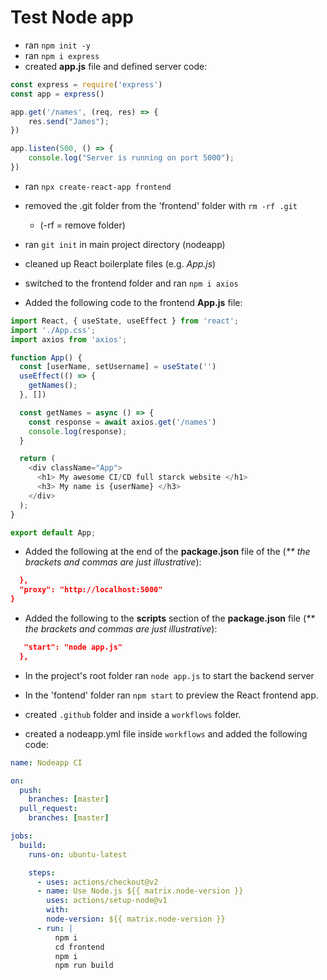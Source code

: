 # Test Node app

- ran `npm init -y`
- ran `npm i express`
- created **app.js** file and defined server code:
```javascript
const express = require('express')
const app = express()

app.get('/names', (req, res) => {
    res.send("James");
})

app.listen(500, () => {
    console.log("Server is running on port 5000");
})
```
- ran `npx create-react-app frontend`
- removed the .git folder from the 'frontend' folder with `rm -rf .git`
    *  (-rf = remove folder)

- ran `git init` in main project directory (nodeapp)
- cleaned up React boilerplate files (e.g. _App.js_)
- switched to the frontend folder and ran `npm i axios`

- Added the following code to the frontend **App.js** file:
```javascript
import React, { useState, useEffect } from 'react';
import './App.css';
import axios from 'axios';

function App() {
  const [userName, setUsername] = useState('')
  useEffect(() => {
    getNames();
  }, [])

  const getNames = async () => {
    const response = await axios.get('/names')
    console.log(response);
  }

  return (
    <div className="App">
      <h1> My awesome CI/CD full starck website </h1>
      <h3> My name is {userName} </h3>
    </div>
  );
}

export default App;
```

- Added the following at the end of the **package.json** file of the (_** the brackets and commas are just illustrative_):
```json
  },
  "proxy": "http://localhost:5000"
}
```

- Added the following to the **scripts** section of the **package.json** file (_** the brackets and commas are just illustrative_):
```json
   "start": "node app.js"
  },
```

- In the project's root folder ran `node app.js` to start the backend server

- In the 'fontend' folder ran `npm start` to preview the React frontend app.

- created `.github` folder and inside a `workflows` folder.
- created a nodeapp.yml file inside `workflows` and added the following code:
```yaml
name: Nodeapp CI

on:
  push:
    branches: [master]
  pull_request:
    branches: [master]

jobs:
  build:
    runs-on: ubuntu-latest

    steps:
      - uses: actions/checkout@v2
      - name: Use Node.js ${{ matrix.node-version }}
        uses: actions/setup-node@v1
        with:
        node-version: ${{ matrix.node-version }}
      - run: |
          npm i
          cd frontend
          npm i
          npm run build
```
